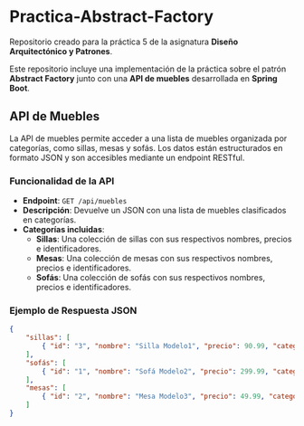 # Practica-Abstract-Factory

Repositorio creado para la práctica 5 de la asignatura **Diseño Arquitectónico y Patrones**.

Este repositorio incluye una implementación de la práctica sobre el patrón **Abstract Factory** junto con una **API de muebles** desarrollada en **Spring Boot**.

## API de Muebles

La API de muebles permite acceder a una lista de muebles organizada por categorías, como sillas, mesas y sofás. Los datos están estructurados en formato JSON y son accesibles mediante un endpoint RESTful.

### Funcionalidad de la API

- **Endpoint**: `GET /api/muebles`
- **Descripción**: Devuelve un JSON con una lista de muebles clasificados en categorías.
- **Categorías incluidas**:
  - **Sillas**: Una colección de sillas con sus respectivos nombres, precios e identificadores.
  - **Mesas**: Una colección de mesas con sus respectivos nombres, precios e identificadores.
  - **Sofás**: Una colección de sofás con sus respectivos nombres, precios e identificadores.

### Ejemplo de Respuesta JSON

```json
{
    "sillas": [
        { "id": "3", "nombre": "Silla Modelo1", "precio": 90.99, "categoria": "silla" }
    ],
    "sofás": [
        { "id": "1", "nombre": "Sofá Modelo2", "precio": 299.99, "categoria": "sofá" }
    ],
    "mesas": [
        { "id": "2", "nombre": "Mesa Modelo3", "precio": 49.99, "categoria": "mesa" }
    ]
}
